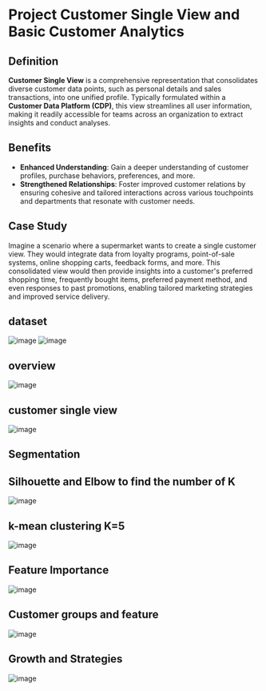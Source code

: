 
# Project Customer Single View and Basic Customer Analytics

## Definition
**Customer Single View** is a comprehensive representation that consolidates diverse customer data points, such as personal details and sales transactions, into one unified profile.
Typically formulated within a **Customer Data Platform (CDP)**, this view streamlines all user information, making it readily accessible for teams across an organization to extract insights and conduct analyses.

## Benefits
- **Enhanced Understanding**: Gain a deeper understanding of customer profiles, purchase behaviors, preferences, and more.
- **Strengthened Relationships**: Foster improved customer relations by ensuring cohesive and tailored interactions across various touchpoints and departments that resonate with customer needs.

## Case Study
Imagine a scenario where a supermarket wants to create a single customer view. They would integrate data from loyalty programs, point-of-sale systems, online shopping carts, feedback forms, and more. This consolidated view would then provide insights into a customer's preferred shopping time, frequently bought items, preferred payment method, and even responses to past promotions, enabling tailored marketing strategies and improved service delivery.

## dataset
![image](https://github.com/Hakulani/CustomerAnalytics/assets/61573397/b8701f03-53c1-4fe6-8f98-1456efcde868)
![image](https://github.com/Hakulani/CustomerAnalytics/assets/61573397/275ad70d-05bb-4961-b770-d84acad110cd)

## overview
![image](https://github.com/Hakulani/CustomerAnalytics/assets/61573397/07433794-1ba3-428d-bb53-9a68db348e49)

## customer single view
![image](https://github.com/Hakulani/CustomerAnalytics/assets/61573397/a7b02b30-a375-4da0-a258-14a4da032e73)
## Segmentation

## Silhouette and Elbow to find the number of K 
![image](https://github.com/Hakulani/CustomerAnalytics/assets/61573397/88bca12b-80e5-4cc6-87e1-13fc925c54ef)

## k-mean clustering  K=5
![image](https://github.com/Hakulani/CustomerAnalytics/assets/61573397/13853d5d-3e15-49ff-9dde-e9a113feb4cb)

## Feature Importance
![image](https://github.com/Hakulani/CustomerAnalytics/assets/61573397/4cddc5f1-c853-4236-ade8-a6f419404cc1)

## Customer groups and feature 
![image](https://github.com/Hakulani/CustomerAnalytics/assets/61573397/179f84e4-f51e-454f-b2c5-d422490436b7)

## Growth and Strategies
![image](https://github.com/Hakulani/CustomerAnalytics/assets/61573397/3849af07-b13f-4d80-81e1-2a19c05fba5d)

